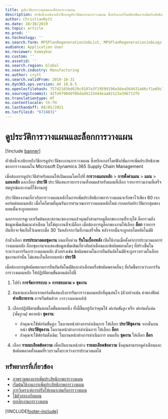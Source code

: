 ```yaml
---
title: ดูประวัติการวางแผนและล็อกการวางแผน
description: หัวข้อนี้จะอธิบายถึงวิธีการดูประวัติของงานการวางแผน ซึ่งทริกเกอร์โดยฟังก์ชันการเพิ่มประสิทธิภาพของการวางแผน
author: ChristianRytt
ms.date: 10/30/2019
ms.topic: article
ms.prod: ''
ms.technology: ''
ms.search.form: MPSPlanRegenerationJobList, MPSPlanRegenerationJobLogs
audience: Application User
ms.reviewer: kamaybac
ms.custom: ''
ms.assetid: ''
ms.search.region: Global
ms.search.industry: Manufacturing
ms.author: crytt
ms.search.validFrom: 2019-10-31
ms.dyn365.ops.version: AX 10.0.5
ms.openlocfilehash: 757d2103bd629c0107a3f29599196a56ea56d431a66cf1e69c7b3cf3d817c087
ms.sourcegitcommit: 42fe9790ddf0bdad911544deaa82123a396712fb
ms.translationtype: HT
ms.contentlocale: th-TH
ms.lasthandoff: 08/05/2021
ms.locfileid: "6724831"
---
```

# <a name="view-plan-history-and-planning-logs"></a>ดูประวัติการวางแผนและล็อกการวางแผน

[!include [banner](../../includes/banner.md)]

หัวข้อนี้จะอธิบายถึงวิธีการดูประวัติของงานการวางแผน ซึ่งทริกเกอร์โดยฟังก์ชันการเพิ่มประสิทธิภาพของการวางแผนใน Microsoft Dynamics 365 Supply Chain Management

เมื่อต้องการดูประวัติสำหรับแผนให้เปิดแผนโดยไปที่ **การวางแผนหลัก** \> **การตั้งค่าแผน** \> **แผน** \> **แผนหลัก** และเลือก **ประวัติ** ประวัติแสดงรายการงานทั้งหมดสำหรับแผนที่เลือก รายการรวมงานที่เสร็จสมบูรณ์และงานที่ใช้งานอยู่

ประวัติของงานเกี่ยวกับการวางแผนหลักในการเพิ่มประสิทธิภาพการวางแผนจะรักษาไว้เพียง 60 เรกคอร์ดต่อแผนหลัก เมื่อใดก็ตามที่คุณรันการคํานวณการวางแผนหลักใหม่ เรกคอร์ดประวัติแรกสุดของแผนนั้นจะถูกลบออก

นอกจากการดูเวลาเริ่มต้นและสถานะของงานแล้วคุณยังสามารถดูล็อกของงานที่ระบุได้ ล็อกรวมถึงข้อมูลเพิ่มเติมและคำเตือน ไม่ใช่ทุกงานที่จะมีล็อก เมื่อต้องการดูล็อกของงานให้เลือก **ล็อก** รายการบันทึกจะจัดเก็บไว้เฉพาะเมื่อ 30 วันหลังจากวันที่งานเสร็จสิ้น หลังจากนั้นจะถูกลบโดยอัตโนมัติ

ถ้าตัวเลือก **การประมวลผลชุดงาน** บนแท็บด่วน **รันในเบื้องหลัง** เปิดใช้งานเมื่อตั้งค่าการประมวลผลการวางแผนหลัก ล็อกชุดงานจะแสดงข้อมูลเพิ่มเติมเกี่ยวกับคําเตือนและข้อผิดพลาดใดๆ ที่สร้างขึ้นในระหว่างการรันการวางแผนหลัก ตัวอย่างเช่น ข้อผิดพลาดในการยืนยันอัตโนมัติจะถูกรวบรวมในล็อกชุดงานเท่านั้น ไม่แสดงในล็อกบนหน้า **ประวัติ**

เมื่อต้องการดูข้อผิดพลาดการยืนยันอัตโนมัติและคําเตือนหรือข้อผิดพลาดอื่นๆ ที่เกิดขึ้นระหว่างการรันการวางแผนหลัก ให้ปฏิบัติตามขั้นตอนต่อไปนี้

1. ไปยัง **การจัดการระบบ \> การสอบถาม \> ชุดงาน**
1. ค้นหาและเลือกเรกคอร์ดที่แสดงถึงการรันการวางแผนหลักที่คุณสนใจ (ตัวอย่างเช่น ค่าของฟิลด์ **คำอธิบายงาน** อาจเริ่มต้นด้วย *การวางแผนหลัก*)
1. เลือกปฏิบัติตามขั้นตอนใดขั้นตอนหนึ่ง ทั้งนี้ขึ้นอยู่กับว่าคุณใช้ *ฟอร์มขั้นสูง* หรือ *ฟอร์มดั้งเดิม (พื้นฐาน)* ของหน้า **ชุดงาน**:

    - ถ้าคุณจะใช้ฟอร์มขั้นสูง: ในบานหน้าต่างการดำเนินการ ให้เลือก **ประวัติชุดงาน** จากนั้นบนหน้า **ประวัติชุดงาน** ในบานหน้าต่างการดำเนินการ ให้เลือก **ล็อก**
    - ถ้าคุณจะใช้ฟอร์มดั้งเดิม: ในบานหน้าต่างการดำเนินการ บนแท็บ **ชุดงาน** ให้เลือก **ล็อก**

1. เลือก **รายละเอียดข้อความ** เพื่อเปิดบานหน้าต่าง **รายละเอียดข้อความ** ซึ่งคุณสามารถดูคําเตือนและข้อผิดพลาดทั้งหมดที่รวบรวมในระหว่างการประมวลผลได้

## <a name="related-resources"></a>ทรัพยากรที่เกี่ยวข้อง

- [ภาพรวมของการเพิ่มประสิทธิภาพการวางแผน](planning-optimization-overview.md)
- [เริ่มต้นใช้งานการเพิ่มประสิทธิภาพการวางแผน](get-started.md)
- [การวิเคราะห์การปรับให้เหมาะสมกับการวางแผน](planning-optimization-fit-analysis.md)
- [ใช้ตัวกรองกับแผน](plan-filters.md)
- [ยกเลิกงานการวางแผน](cancel-planning-job.md)


[!INCLUDE[footer-include](../../../includes/footer-banner.md)]
